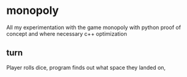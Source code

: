 # monopoly
All my experimentation with the game monopoly with python proof of concept and where necessary c++ optimization 

## turn
Player rolls dice, program finds out what space they landed on,
